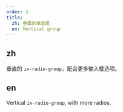```yaml
---
order: 3
title:
  zh: 垂直的单选组
  en: Vertical group
---
```


## zh

垂直的 `ix-radio-group`，配合更多输入框选项。

## en

Vertical `ix-radio-group`, with more radios.
